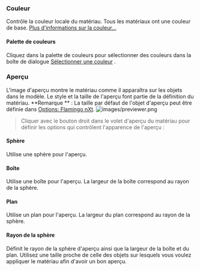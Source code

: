 ### Couleur
Contrôle la couleur locale du matériau. Tous les matériaux ont une couleur de base. [Plus d'informations sur la couleur...](select-color.html) 

#### Palette de couleurs
Cliquez dans la palette de couleurs pour sélectionner des couleurs dans la boîte de dialogue [Sélectionner une couleur](select-color.html) .

### Aperçu
L'image d'aperçu montre le matériau comme il apparaîtra sur les objets dans le modèle. Le style et la taille de l'aperçu font partie de la définition du matériau.
 **Remarque ** : La taille par défaut de l'objet d'aperçu peut être définie dans [Options: Flamingo nXt](options-flamingo.html).
![images/previewer.png](images/previewer.png)

>Cliquer avec le bouton droit dans le volet d'aperçu du matériau pour définir les options qui contrôlent l'apparence de l'aperçu :

#### Sphère
Utilise une sphère pour l'aperçu.

#### Boîte
Utilise une boîte pour l'aperçu. La largeur de la boîte correspond au rayon de la sphère.

#### Plan
Utilise un plan pour l'aperçu. La largeur du plan correspond au rayon de la sphère.

#### Rayon de la sphère
Définit le rayon de la sphère d'aperçu ainsi que la largeur de la boîte et du plan. Utilisez une taille proche de celle des objets sur lesquels vous voulez appliquer le matériau afin d'avoir un bon aperçu.